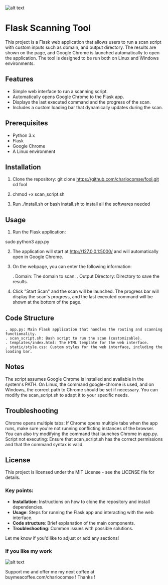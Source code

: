 ![alt text](https://github.com/Charlocomse/Fowl/blob/main/static/logo.png?raw=true)


# Flask Scanning Tool

This project is a Flask web application that allows users to run a scan script with custom inputs such as domain, and output directory. The results are shown on the page, and Google Chrome is launched automatically to open the application. The tool is designed to be run both on Linux and Windows environments.

## Features

- Simple web interface to run a scanning script.
- Automatically opens Google Chrome to the Flask app.
- Displays the last executed command and the progress of the scan.
- Includes a custom loading bar that dynamically updates during the scan.

## Prerequisites

- Python 3.x
- Flask
- Google Chrome
- A Linux environment


## Installation

1. Clone the repository:
   git clone https://github.com/charlocomse/fool.git
   cd fool
   
2. chmod +x scan_script.sh

3. Run ./install.sh or bash install.sh to install all the softwares needed

## Usage

1. Run the Flask application:

sudo python3 app.py

2. The application will start at http://127.0.0.1:5000/ and will automatically open in Google Chrome.

3. On the webpage, you can enter the following information:

    . Domain: The domain to scan.
    . Output Directory: Directory to save the results.

4. Click "Start Scan" and the scan will be launched. The progress bar will display the scan's progress, and the last executed command will be shown at the bottom of the page.


## Code Structure

    . app.py: Main Flask application that handles the routing and scanning functionality.
    . scan_script.sh: Bash script to run the scan (customizable).
    . templates/index.html: The HTML template for the web interface.
    . static/style.css: Custom styles for the web interface, including the loading bar.

## Notes

The script assumes Google Chrome is installed and available in the system's PATH. On Linux, the command google-chrome is used, and on Windows, the correct path to Chrome should be set if necessary.
You can modify the scan_script.sh to adapt it to your specific needs.

## Troubleshooting

Chrome opens multiple tabs: If Chrome opens multiple tabs when the app runs, make sure you're not running conflicting instances of the browser. You can also try modifying the command that launches Chrome in app.py.
Script not executing: Ensure that scan_script.sh has the correct permissions and that the command syntax is valid.

## License

This project is licensed under the MIT License - see the LICENSE file for details.


### Key points:
- **Installation**: Instructions on how to clone the repository and install dependencies.
- **Usage**: Steps for running the Flask app and interacting with the web interface.
- **Code structure**: Brief explanation of the main components.
- **Troubleshooting**: Common issues with possible solutions.
  
Let me know if you'd like to adjust or add any sections!

### If you like my work 
![alt text](https://github.com/Charlocomse/Fowl/blob/main/static/coffee.png?raw=true)


Support me and offer me my next coffee at buymeacoffee.com/charlocomse ! 
Thanks !

